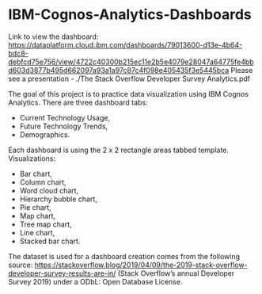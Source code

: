 # IBM-Cognos-Analytics-Dashboards

Link to view the dashboard: https://dataplatform.cloud.ibm.com/dashboards/79013600-d13e-4b64-bdc8-debfcd75e756/view/4722c40300b215ec11e2b5e4079e28047a64775fe4bbd603d3877b495d662097a93a1a97c87c4f098e405435f3e5445bca
Please see a presentation - ./The Stack Overflow Developer Survey Analytics.pdf

The goal of this project is to practice data visualization using IBM Cognos Analytics. 
There are three dashboard tabs:
- Current Technology Usage,
- Future Technology Trends,
- Demographics.

Each dashboard is using the 2 x 2 rectangle areas tabbed template.
Visualizations:
- Bar chart,
- Column chart,
- Word cloud chart,
- Hierarchy bubble chart,
- Pie chart,
- Map chart,
- Tree map chart,
- Line chart,
- Stacked bar chart.

The dataset is used for a dashboard creation comes from the following source: https://stackoverflow.blog/2019/04/09/the-2019-stack-overflow-developer-survey-results-are-in/ (Stack Overflow’s annual Developer Survey 2019) under a ODbL: Open Database License.
